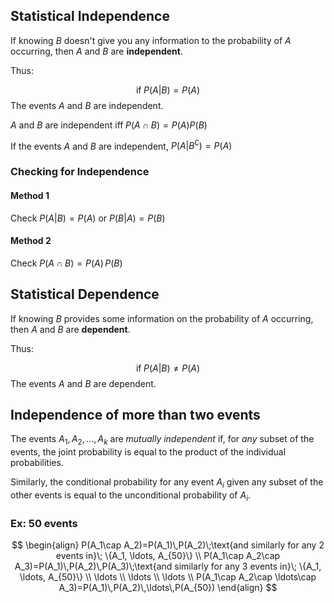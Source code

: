 ## Statistical Independence

If knowing $B$ doesn't give you any information to the probability of $A$ occurring, then $A$ and $B$ are **independent**.

Thus: 

$$\text{if}\; P(A|B)=P(A)$$
The events $A$ and $B$ are independent.


$A$ and $B$ are independent $\text{iff}\; P(A\cap B)=P(A)P(B)$

If the events $A$ and $B$ are independent, $P(A|B^\complement)=P(A)$ 

### Checking for Independence
#### Method 1
Check $P(A|B)=P(A)$ or $P(B|A)=P(B)$
#### Method 2
Check $P(A\cap B)=P(A)\,P(B)$
## Statistical Dependence

If knowing $B$ provides some information on the probability of $A$ occurring, then $A$ and $B$ are **dependent**.

Thus:

$$\text{if}\; P(A|B)\neq P(A)$$
The events $A$ and $B$ are dependent.

## Independence of more than two events

The events $A_1,A_2,\ldots,A_k$ are *mutually independent* if, for *any* subset of the events, the joint probability is equal to the product of the individual probabilities.

Similarly, the conditional probability for any event $A_i$ given any subset of the other events is equal to the unconditional probability of $A_i$.

### Ex: 50 events

$$
\begin{align}
P(A_1\cap A_2)=P(A_1)\,P(A_2)\;\text{and similarly for any 2 events in}\; \{A_1, \ldots, A_{50}\} \\
P(A_1\cap A_2\cap A_3)=P(A_1)\,P(A_2)\,P(A_3)\;\text{and similarly for any 3 events in}\; \{A_1, \ldots, A_{50}\} \\
\ldots \\
\ldots \\
\ldots \\
P(A_1\cap A_2\cap \ldots\cap A_3)=P(A_1)\,P(A_2)\,\ldots\,P(A_{50})
\end{align}
$$
